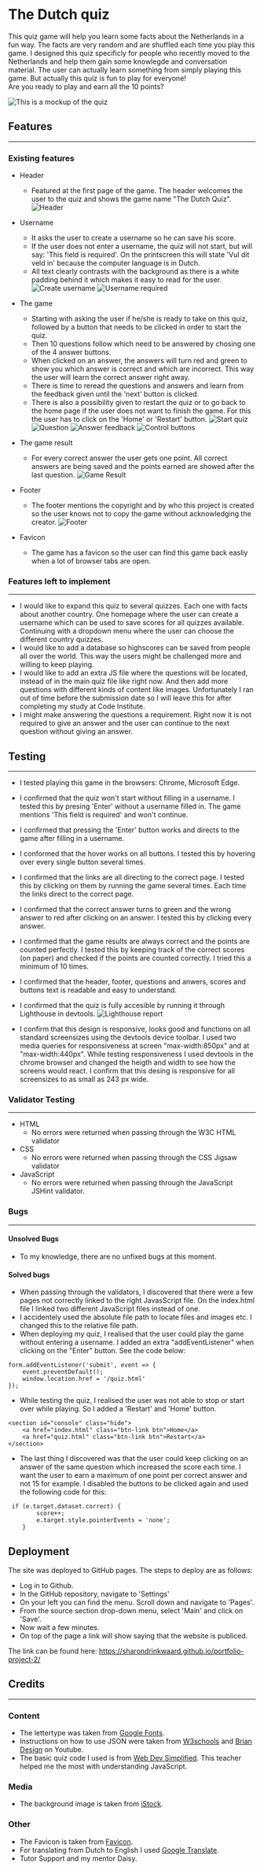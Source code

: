 # The Dutch quiz
This quiz game will help you learn some facts about the Netherlands in a fun way. The facts are very random and are shuffled each time you play this game. I designed this quiz specificly for people who recently moved to the Netherlands and help them gain some knowlegde and conversation material. The user can actually learn something from simply playing this game. But actually this quiz is fun to play for everyone! <br> Are you ready to play and earn all the 10 points?

![This is a mockup of the quiz](./doc/mockup-quiz.png)

## Features
---
### Existing features
* Header
    * Featured at the first page of the game. The header welcomes the user to the quiz and shows the game name "The Dutch Quiz".
    ![Header](./doc/welcome-message.png)

* Username
    * It asks the user to create a username so he can save his score.
    * If the user does not enter a username, the quiz will not start, but will say: 'This field is required'. On the printscreen this will state 'Vul dit veld in' because the computer language is in Dutch.
    * All text clearly contrasts with the background as there is a white padding behind it which makes it easy to read for the user.
    ![Create username](./doc/create-username.png)
    ![Username required](./doc/username-required.png)

* The game
    * Starting with asking the user if he/she is ready to take on this quiz, followed by a button that needs to be clicked in order to start the quiz. 
    * Then 10 questions follow which need to be answered by chosing one of the 4 answer buttons.
    * When clicked on an answer, the answers will turn red and green to show you which answer is correct and which are incorrect. This way the user will learn the correct answer right away.
    * There is time to reread the questions and answers and learn from the feedback given until the 'next' button is clicked.
    * There is also a possibility given to restart the quiz or to go back to the home page if the user does not want to finish the game. For this the user has to click on the 'Home' or 'Restart' button.
    ![Start quiz](./doc/start-quiz-page.png)
    ![Question](./doc/questions-page.png)
    ![Answer feedback](./doc/questions-correct.png)
    ![Control buttons](./doc/control-buttons.png)

* The game result
    * For every correct answer the user gets one point. All correct answers are being saved and the points earned are showed after the last question. 
    ![Game Result](./doc/game-scores.png)

* Footer
    * The footer mentions the copyright and by who this project is created so the user knows not to copy the game without acknowledging the creator.
    ![Footer](./doc/footer-copyright.png)

* Favicon
    * The game has a favicon so the user can find this game back easliy when a lot of browser tabs are open.


### Features left to implement
---
* I would like to expand this quiz to several quizzes. Each one with facts about another country. One homepage where the user can create a username which can be used to save scores for all quizzes available. Continuing with a dropdown menu where the user can choose the different country quizzes.
*  I would like to add a database so highscores can be saved from people all over the world. This way the users might be challenged more and willing to keep playing.
* I would like to add an extra JS file where the questions will be located, instead of in the main quiz file like right now. And then add more questions with different kinds of content like images. Unfortunately I ran out of time before the submission date so I will leave this for after completing my study at Code Institute.
* I might make answering the questions a requirement. Right now it is not required to give an answer and the user can continue to the next question without giving an answer.


## Testing
---
* I tested playing this game in the browsers: Chrome, Microsoft Edge.
* I confirmed that the quiz won't start without filling in a username. I tested this by presing 'Enter' without a username filled in. The game mentions 'This field is required' and won't continue.
* I confirmed that pressing the 'Enter' button works and directs to the game after filling in a username.
* I conformed that the hover works on all buttons. I tested this by hovering over every single button several times.
* I confirmed that the links are all directing to the correct page. I tested this by clicking on them by running the game several times. Each time the links direct to the correct page.
* I confirmed that the correct answer turns to green and the wrong answer to red after clicking on an answer. I tested this by clicking every answer.
* I confirmed that the game results are always correct and the points are counted perfectly. I tested this by keeping track of the correct scores (on paper) and checked if the points are counted correctly. I tried this a minimum of 10 times.
* I confirmed that the header, footer, questions and anwers, scores and buttons text is readable and easy to understand.
* I confirmed that the quiz is fully accesible by running it through Lighthouse in devtools.
![Lighthouse report](./doc/lighthouse-report-js.png)

* I confirm that this design is responsive, looks good and functions on all standard screensizes using the devtools device toolbar. I used two media queries for responsiveness at screen "max-width:850px" and at "max-width:440px". While testing responsiveness I used devtools in the chrome browser and changed the heigth and width to see how the screens would react. I confirm that this desing is responsive for all screensizes to as small as 243 px wide.


### Validator Testing
---
* HTML
    * No errors were returned when passing through the  W3C HTML validator
* CSS
    * No errors were returned when passing through the CSS Jigsaw validator
* JavaScript
    * No errors were returned when passing through the JavaScript JSHint validator.


### Bugs
---
#### Unsolved Bugs
* To my knowledge, there are no unfixed bugs at this moment.
#### Solved bugs
* When passing through the validators, I discovered that there were a few pages not correctly linked to the right JavasScript file. On the index.html file I linked two different JavaScript files instead of one.
* I accidentely used the absolute file path to locate files and images etc. I changed this to the relative file path.
* When deploying my quiz, I realised that the user could play the game without entering a username. 
I added an extra "addEventListener" when clicking on the "Enter" button. See the code below: 
```
form.addEventListener('submit', event => {
    event.preventDefault();
    window.location.href = '/quiz.html'
});
```
* While testing the quiz, I realised the user was not able to stop or start over while playing. So I added a 'Restart' and 'Home' button. 
```
<section id="console" class="hide">
    <a href="index.html" class="btn-link btn">Home</a>
    <a href="quiz.html" class="btn-link btn">Restart</a>
</section>
```
* The last thing I discovered was that the user could keep clicking on an answer of the same question which increased the score each time. I want the user to earn a maximum of one point per correct answer and not 15 for example.
I disabled the buttons to be clicked again and used the following code for this:
```
 if (e.target.dataset.correct) {
        score++;
        e.target.style.pointerEvents = 'none';
    }
```


## Deployment
The site was deployed to GitHub pages. The steps to deploy are as follows:
- Log in to Github.
- In the GitHub repository, navigate to 'Settings'
- On your left you can find the menu. Scroll down and navigate to 'Pages'.
- From the source section drop-down menu, select 'Main' and click on 'Save'.
- Now wait a few minutes.
- On top of the page a link will show saying that the website is publiced.

The link can be found here: https://sharondrinkwaard.github.io/portfolio-project-2/


## Credits
---
### Content
* The lettertype was taken from [Google Fonts](https://fonts.google.com/).
* Instructions on how to use JSON were taken from [W3schools](https://www.w3schools.com/js/js_json_intro.asp) and [Brian Design](https://www.youtube.com/watch?v=f4fB9Xg2JEY&t=2567s) on Youtube.
* The basic quiz code I used is from [Web Dev Simplified](https://www.youtube.com/watch?v=riDzcEQbX6k). This teacher helped me the most with understanding JavaScript.
### Media
* The background image is taken from [iStock](https://www.istockphoto.com/nl/foto/traditionele-nederlandse-windmolens-en-huizen-in-de-buurt-van-het-kanaal-in-zaanstad-gm937057490-256331390).
### Other
* The Favicon is taken from [Favicon](https://favicon.io/).
* For translating from Dutch to English I used [Google Translate](https://translate.google.com/).
* Tutor Support and my mentor Daisy.